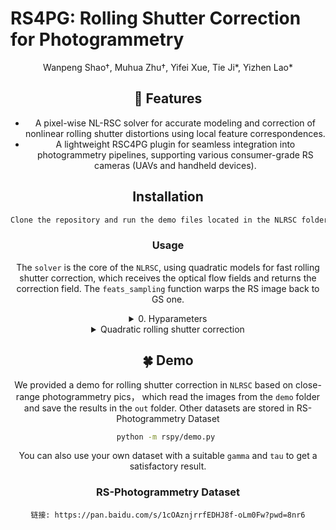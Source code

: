 # RS4PG: Rolling Shutter Correction for Photogrammetry

<p align="center">
Wanpeng Shao†, Muhua Zhu†, Yifei Xue, Tie Ji*, Yizhen Lao*
</p>

<div align="center">

## 🚀 Features
- A pixel-wise NL-RSC solver for accurate modeling and correction of nonlinear rolling shutter distortions using local feature correspondences.
- A lightweight RSC4PG plugin for seamless integration into photogrammetry pipelines, supporting various consumer-grade RS cameras (UAVs and handheld devices).

## Installation

```bash
Clone the repository and run the demo files located in the NLRSC folder. Optical flow support is powered by open-mmlab/mmflow; you must install it first by following their official installation guide. Finally, install all remaining Python dependencies from the requirements.txt file.
```

### Usage
The `solver` is the core of the `NLRSC`, using quadratic models for fast rolling shutter correction, which receives the optical flow fields and returns the correction field. The `feats_sampling` function warps the RS image back to GS one.

<details>
<summary>0. Hyparameters </summary>

- `gamma`: Readout ratio γ (scanning time per row).
- `tau`: Target timestamp τ to warp to (0 for GS frame at t=0).

</details>


<details>
<summary>Quadratic rolling shutter correction</summary>
<p>
Quadratic_flow receives two optical flow fields from I₀ → I₋₁ and I₀ → I₁, and returns a correction field D_corr which rectifies the rolling shutter frame to the global shutter frame.
```
</p>
</details>


## 🍀 Demo
We provided a demo for rolling shutter correction in `NLRSC` based on close-range photogrammetry pics， which read the images from the `demo` folder and save the results in the `out` folder. Other datasets are stored in RS-Photogrammetry Dataset

```bash
python -m rspy/demo.py 
```
You can also use your own dataset with a suitable `gamma` and `tau` to get a satisfactory result.


### RS-Photogrammetry Dataset
```
链接: https://pan.baidu.com/s/1cOAznjrrfEDHJ8f-oLm0Fw?pwd=8nr6
```



